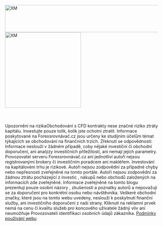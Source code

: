 <div class="row">
<div class="col-md-8 hidden-sm hidden-xs hideslide">
<a href="https://cz.xtb.com/profesionalni-price-action-s-patrikem-klemparem?utm_source=site_forexsrovnavac.cz&utm_medium=display&utm_campaign=Kurz_Patrik_Klempar_03_2018_forexsrovnavac.cz&utm_content=1135x90&utm_term=CZ
" target="_blank" data-id="1" title="XTB"><img src="http://blog.forexsrovnavac.cz/wp-content/uploads/2018/03/PriceAction_1135x90.jpg" width="1135" height="90" border="0" alt="XM" /></a>


</div>
<div class="col-sm-6 col-xs-12 hidden-md hidden-lg hideslide2">
 <a href="https://cz.xtb.com/profesionalni-price-action-s-patrikem-klemparem?utm_source=site_forexsrovnavac.cz&utm_medium=display&utm_campaign=Kurz_Patrik_Klempar_03_2018_forexsrovnavac.cz&utm_content=1135x90&utm_term=CZ
" target="_blank" title="XTB" data-id="1"><img src=http://blog.forexsrovnavac.cz/wp-content/uploads/2018/03/PriceAction_300x250.jpg
"width="300" height="250" border="0" alt="XM" /></a>
</div>
</div>

<br>
<br>
<br>
<span class="badge">Upozornění na rizika</span>Obchodování s CFD kontrakty nese značné riziko ztráty kapitálu. Investujte pouze tolik, kolik jste ochotni ztratit. Informace poskytované na Forexsrovnávač.cz jsou určeny ke studijním účelům témat týkajících se obchodování na finančních trzích. Zřeknutí se odpovědnosti: Informace neslouží v žádném případě, coby nějaké investiční či obchodní doporučení, ani analýzy investičních příležitostí, ani nemají jejich parametry. Provozovatel serveru Forexsrovnávač.cz ani jednotliví autoři nejsou registrovanými brokery či investičním poradcem ani makléřem. Investování na kapitálovém trhu je rizikové. Autoři nejsou zodpovědní za případné chyby nebo nepřesnosti zveřejněné na tomto portále. Autoři nejsou zodpovědní za žádnou ztrátu pocházející z investic , nákupů nebo obchodů založených na informacích zde zveřejněné. Informace zveřejněné na tomto blogu prezentují pouze osobní názory , zkušenosti a poznatky autorů a nepovažují se za doporučení pro konkrétní osobu nebo návštěvníka. Veškeré obchodní značky, které jsou na tomto webu uvedeny, neslouží k poskytnutí finanční služby, ani investičního doporučení z naší strany. Kliknutí na reklamní prvek nemá na cenu či kvalitu služeb pro koncového uživatele žádný vliv ani neumožňuje Provozovateli identifikaci osobních údajů zákazníka. <a href="http://www.forexsrovnavac.cz/podminky">Podmínky používání webu</a>

